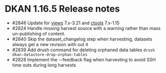 # DKAN 1.16.5 Release notes

 - #2846 Update for [views](https://www.drupal.org/project/views) 7.x-3.21 and [ctools](https://www.drupal.org/project/ctools) 7.x-1.15 
- #2824 Handle missing harvest source with a warning rather than mass un-publishing of content.
- #2840 Skip the dataset_changelog step when harvesting, datasets always get a new revision with out it
- #2839 Add drush command for deleting orphaned data tables ``drush dkan-datastore-drop-orphan-tables``
- #2828 Implement the --feedback flag when harvesting to avoid SSH time outs during long harvests